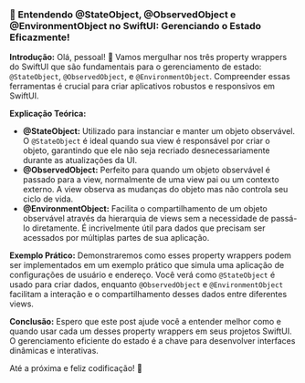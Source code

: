 ### 🔄 Entendendo @StateObject, @ObservedObject e @EnvironmentObject no SwiftUI: Gerenciando o Estado Eficazmente!

**Introdução:**
Olá, pessoal! 🚀 Vamos mergulhar nos três property wrappers do SwiftUI que são fundamentais para o gerenciamento de estado: `@StateObject`, `@ObservedObject`, e `@EnvironmentObject`. 
Compreender essas ferramentas é crucial para criar aplicativos robustos e responsivos em SwiftUI.

**Explicação Teórica:**
- **@StateObject:** Utilizado para instanciar e manter um objeto observável. O `@StateObject` é ideal quando sua view é responsável por criar o objeto, garantindo que ele não seja recriado desnecessariamente durante as atualizações da UI.
- **@ObservedObject:** Perfeito para quando um objeto observável é passado para a view, normalmente de uma view pai ou um contexto externo. A view observa as mudanças do objeto mas não controla seu ciclo de vida.
- **@EnvironmentObject:** Facilita o compartilhamento de um objeto observável através da hierarquia de views sem a necessidade de passá-lo diretamente. É incrivelmente útil para dados que precisam ser acessados por múltiplas partes de sua aplicação.

**Exemplo Prático:**
Demonstraremos como esses property wrappers podem ser implementados em um exemplo prático que simula uma aplicação de configurações de usuário e endereço. Você verá como `@StateObject` é usado para criar dados, enquanto `@ObservedObject` e `@EnvironmentObject` facilitam a interação e o compartilhamento desses dados entre diferentes views.

**Conclusão:**
Espero que este post ajude você a entender melhor como e quando usar cada um desses property wrappers em seus projetos SwiftUI. O gerenciamento eficiente do estado é a chave para desenvolver interfaces dinâmicas e interativas.

Até a próxima e feliz codificação! 🚀

